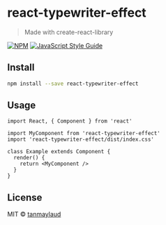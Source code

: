 # react-typewriter-effect

> Made with create-react-library

[![NPM](https://img.shields.io/npm/v/react-typewriter-effect.svg)](https://www.npmjs.com/package/react-typewriter-effect) [![JavaScript Style Guide](https://img.shields.io/badge/code_style-standard-brightgreen.svg)](https://standardjs.com)

## Install

```bash
npm install --save react-typewriter-effect
```

## Usage

```tsx
import React, { Component } from 'react'

import MyComponent from 'react-typewriter-effect'
import 'react-typewriter-effect/dist/index.css'

class Example extends Component {
  render() {
    return <MyComponent />
  }
}
```

## License

MIT © [tanmaylaud](https://github.com/tanmaylaud)
